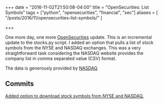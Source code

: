 +++
date = "2016-11-02T21:50:08-04:00"
title = "OpenSecurities: List Symbols"
tags = ["python", "opensecurities", "financial", "sec"]
aliases = [
    "/posts/2016/11/opensecurities-list-symbols/"
]

+++

One more day, one more [OpenSecurities](https://github.com/opensecurities) update. This is an incremental update to the stocks.py script. I added an option that pulls a list of stock symbols from the NYSE and NASDAQ exchanges. This was a very straightforward task considering the NASDAQ website provides the company list in comma separated value (CSV) format.

The data is generously provided by [NASDAQ](http://www.nasdaq.com/screening/companies-by-name.aspx)

## Commits
[Added option to download stock symbols from NYSE and NASDAQ.](https://github.com/OpenSecurities/opensecurities/commit/7d448c7c9a9110b0c0970d6726abbaf773e1c2cd)
